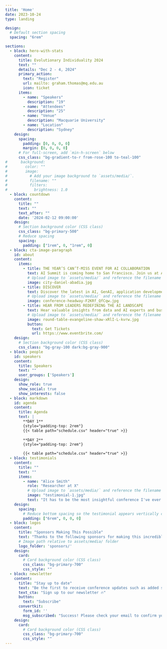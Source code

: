 ```yaml
---
title: 'Home'
date: 2023-10-24
type: landing

design:
  # Default section spacing
  spacing: "6rem"

sections:
  - block: hero-with-stats
    content:
      title: Evolutionary Individuality 2024
      text: ""
      details: "Dec 2 - 4, 2024"
      primary_action:
        text: "Register"
        url: mailto: graham.thomas@mq.edu.au
        icon: ticket
      items:
        - name: "Speakers"
          description: "19"
        - name: "Attendees"
          description: "25"
        - name: "Venue"
          description: "Macquarie University"
        - name: "Location"
          description: "Sydney"
    design:
      spacing:
        padding: [0, 0, 0, 0]
        margin: [0, 0, 0, 0]
      # For full-screen, add `min-h-screen` below
      css_class: "bg-gradient-to-r from-rose-100 to-teal-100"
#      background:
#        color: ""
#        image:
#          # Add your image background to `assets/media/`.
#          filename: ""
#          filters:
#            brightness: 1.0
  - block: countdown
    content:
      title: ""
      text: ""
      text_after: ""
      date: '2024-02-12 09:00:00'
    design:
      # Section background color (CSS class)
      css_class: "bg-primary-500"
      # Reduce spacing
      spacing:
        padding: ["1rem", 0, "1rem", 0]
  - block: cta-image-paragraph
    id: about
    content:
      items:
        - title: THE YEAR’S CAN’T-MISS EVENT FOR AI COLLABORATION
          text: AI Summit is coming home to San Francisco. Join us at AI Summit 2024 to explore all the cutting-edge innovation the data cloud has to offer.
          # Upload image to `assets/media/` and reference the filename here
          image: city-daniel-abadia.jpg
        - title: DISCOVER
          text: Discover the latest in AI, GenAI, application development and much more.
          # Upload image to `assets/media/` and reference the filename here
          image: conference-headway-F2KRf_QfCqw.jpg
        - title: HEAR FROM LEADERS REDEFINING THE AI LANDSCAPE
          text: Hear valuable insights from data and AI experts and business leaders, while discovering the limitless possibilities of data, AI and application collaboration for your organization.
          # Upload image to `assets/media/` and reference the filename here
          image: round-table-evangeline-shaw-xRlI-L-kvrw.jpg
          button:
            text: Get Tickets
            url: https://www.eventbrite.com/
    design:
      # Section background color (CSS class)
      css_class: "bg-gray-100 dark:bg-gray-900"
  - block: people
    id: speakers
    content:
      title: Speakers
      text: ""
      user_groups: ['Speakers']
    design:
      show_role: true
      show_social: true
      show_interests: false
  - block: markdown
    id: agenda
    content:
      title: Agenda
      text: |
        **DAY 1**
        {style="padding-top: 2rem"}
        {{< table path="schedule.csv" header="true" >}}
        
        **DAY 2**
        {style="padding-top: 2rem"}

        {{< table path="schedule.csv" header="true" >}}
  - block: testimonials
    content:
      title: ""
      text: ""
      items:
        - name: "Alice Smith"
          role: "Researcher at X"
          # Upload image to `assets/media/` and reference the filename here
          image: "testimonial-1.jpg"
          text: "It has to be the most insightful conference I've ever attended!"
    design:
      spacing:
        # Reduce bottom spacing so the testimonial appears vertically centered between sections
        padding: ["6rem", 0, 0, 0]
  - block: logos
    content:
      title: "Sponsors Making This Possible"
      text: "Thanks to the following sponsors for making this incredible event possible!"
      # Image path relative to assets/media/ folder
      logo_folder: 'sponsors/'
    design:
      card:
        # Card background color (CSS class)
        css_class: "bg-primary-700"
        css_style: ""
  - block: newsletter
    content:
      title: "Stay up to date"
      text: "Be the first to receive conference updates such as added speakers, deadlines, and ticket deals."
      text_cta: "Sign up to our newsletter 🔥"
      button:
        text: "Subscribe"
      convertkit:
        form_id: ''
        msg_subscribed: "Success! Please check your email to confirm your subscription."
    design:
      card:
        # Card background color (CSS class)
        css_class: "bg-primary-700"
        css_style: ""
---
```

